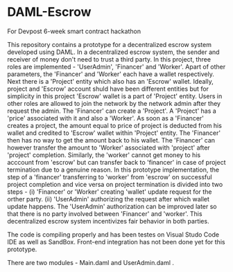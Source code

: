 # DAML-Escrow
 For Devpost 6-week smart contract hackathon

This repository contains a prototype for a decentralized escrow system developed using DAML. In a decentralized escrow system, the sender and receiver of money don't need to trust a third party. In this project, three roles are implemented - 'UserAdmin', 'Financer' and 'Worker'. Apart of other parameters, the 'Financer' and 'Worker' each have a wallet respectively. Next there is a 'Project' entity which also has an 'Escrow' wallet. Ideally, project and 'Escrow' account shuld have been different entities but for simplicity in this project 'Escrow' wallet is a part of 'Project' entity. Users in other roles are allowed to join the network by the network admin after they request the admin. The 'Financer' can create a 'Project'. A 'Project' has a 'price' associated with it and also a 'Worker'. As soon as a 'Financer' creates a project, the amount equal to price of project is deducted from his wallet and credited to 'Escrow' wallet within 'Project' entity. The 'Financer' then has no way to get the amount back to his wallet. The 'Financer' can however transfer the amount to 'Worker' associated with 'project' after 'project' completion. Similarly, the 'worker' cannot get money to his acccount from 'escrow' but can transfer back to 'financer' in case of project termination due to a genuine reason. In this prototype implementation, the step of a 'financer' transferring to 'worker' from 'escrow' on successful project completion and vice versa on project termination is divided into two steps - (i) 'Financer' or 'Worker' creating 'wallet' update request for the orther party. (ii) 'UserAdmin' authorizing the request after which wallet update happens. The 'UserAdmin' authorization can be improved later so that there is no party involved between 'Financer' and 'worker'.  This decentralized escrow system incentivizes fair behavior in both parties. 

The code is compiling properly and has been testes on Visual Studo Code IDE as well as SandBox. Front-end integration has not been done yet for this prototype.

There are two modules - Main.daml and UserAdmin.daml .
